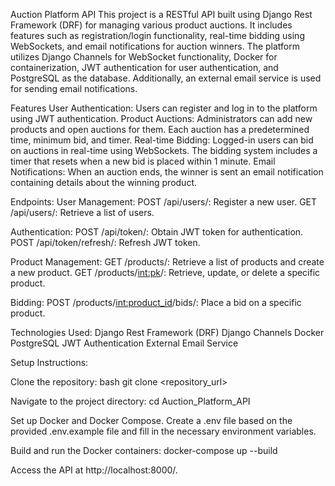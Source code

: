 
Auction Platform API
This project is a RESTful API built using Django Rest Framework (DRF) for managing various product auctions. It includes features such as registration/login functionality,
real-time bidding using WebSockets, and email notifications for auction winners. The platform utilizes Django Channels for WebSocket functionality, Docker for containerization,
JWT authentication for user authentication, and PostgreSQL as the database. Additionally, an external email service is used for sending email notifications.

Features
User Authentication: Users can register and log in to the platform using JWT authentication.
Product Auctions: Administrators can add new products and open auctions for them. Each auction has a predetermined time, minimum bid, and timer.
Real-time Bidding: Logged-in users can bid on auctions in real-time using WebSockets. The bidding system includes a timer that resets when a new bid is placed within 1 minute.
Email Notifications: When an auction ends, the winner is sent an email notification containing details about the winning product.

Endpoints:
User Management:
POST /api/users/: Register a new user.
GET /api/users/: Retrieve a list of users.

Authentication:
POST /api/token/: Obtain JWT token for authentication.
POST /api/token/refresh/: Refresh JWT token.

Product Management:
GET /products/: Retrieve a list of products and create a new product.
GET /products/<int:pk>/: Retrieve, update, or delete a specific product.

Bidding:
POST /products/<int:product_id>/bids/: Place a bid on a specific product.

Technologies Used:
Django Rest Framework (DRF)
Django Channels
Docker
PostgreSQL
JWT Authentication
External Email Service

Setup Instructions:

Clone the repository:
bash
git clone <repository_url>

Navigate to the project directory:
cd Auction_Platform_API

Set up Docker and Docker Compose.
Create a .env file based on the provided .env.example file and fill in the necessary environment variables.

Build and run the Docker containers:
docker-compose up --build

Access the API at http://localhost:8000/.
